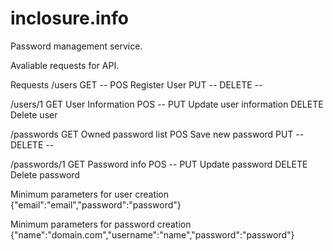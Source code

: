 inclosure.info
==============

Password management service.

Avaliable requests for API.

Requests
/users
  GET     --
  POS     Register User
  PUT     --
  DELETE  --

/users/1
  GET     User Information
  POS     --
  PUT     Update user information
  DELETE  Delete user

/passwords
  GET     Owned password list
  POS     Save new password
  PUT     --
  DELETE  --

/passwords/1
  GET     Password info
  POS     --
  PUT     Update password
  DELETE  Delete password

Minimum parameters for user creation 
{"email":"email","password":"password"}

Minimum parameters for password creation 
{"name":"domain.com","username":"name","password":"password"}
